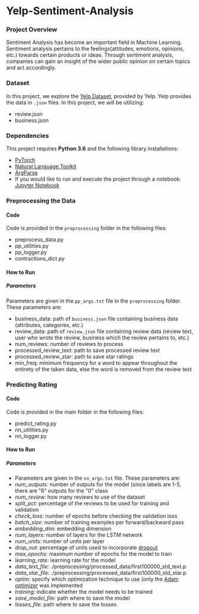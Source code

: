 # Yelp-Sentiment-Analysis

### Project Overview
Sentiment Analysis has become an important field in Machine Learning. Sentiment analysis pertains to the feelings(attitudes, emotions, opinions, etc.) towards certain products or ideas. Through sentiment analysis, companies can gain an insight of the wider public opinion on certain topics and act accordingly.

### Dataset
In this project, we explore the [Yelp Dataset](https://www.yelp.com/dataset/challenge), provided by Yelp.  Yelp provides the data in `.json` files. In this project, we will be utilizing:
- review.json
- business.json

### Dependencies
This project requires **Python 3.6** and the following library installations:
- [PyTorch](http://pytorch.org/)
- [Natural Language Toolkit](https://www.nltk.org/)
- [ArgParse](https://pypi.python.org/pypi/argparse)
- If you would like to run and execute the project through a notebook: [Jupyter Notebook](http://jupyter.org/) 

### Preprocessing the Data
#### Code
Code is provided in the `preprocessing` folder in the following files:
- preprocess_data.py
- pp_utilities.py
- pp_logger.py
- contractions_dict.py

#### How to Run
##### Parameters
Parameters are given in the `pp_args.txt` file in the `preprocessing` folder. These parameters are:
- business_data: path of `business.json` file containing business data (attributes, categories, etc.)
- review_data: path of `review.json` file containing review data (review text, user who wrote the review, business which the review pertains to, etc.)
- num_reviews: number of reviews to process
- processed_review_text: path to save processed review text
- processed_review_star: path to save star ratings
- min_freq: minimum frequency for a word to appear throughout the entirety of the taken data, else the word is removed from the review text

### Predicting Rating
#### Code
Code is provided in the main folder in the following files:
- predict_rating.py
- nn_utilities.py
- nn_logger.py

#### How to Run
##### Parameters
- Parameters are given in the `nn_args.txt` file. These parameters are:
- *num_outputs:* number of outputs for the model (since labels are 1-5, there are "6" outputs for the "0" class
- *num_review:* how many reviews to use of the dataset
- *split_pct:* percentage of the reviews to be used for training and validation
- *check_loss:* number of epochs before checking the validation loss 
- *batch_size:* number of training examples per forward/backward pass
- *embedding_dim:* embedding dimension
- *num_layers:* number of layers for the LSTM network
- *num_units:* number of units per layer
- *drop_out:* percentage of units used to incorporate [dropout](https://en.wikipedia.org/wiki/Dropout_(neural_networks))
- *max_epochs:* maximum number of epochs for the model to train
- *learning_rate:* learning rate for the model
- *data_text_file:* ./preprocessing/processed_data/first100000_std_text.p
- *data_star_file:* ./preprocessing/processed_data/first100000_std_star.p
- *optim:* specify which optimization technique to use (only the [Adam optimizer](https://machinelearningmastery.com/adam-optimization-algorithm-for-deep-learning/) was implemented
- *training:* indicate whether the model needs to be trained
- *save_model_file:* path where to save the model
- *losses_file:* path where to save the losses

